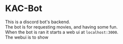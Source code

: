 # KAC-Bot

This is a discord bot's backend.  
The bot is for requesting movies, and having some fun.  
When the bot is ran it starts a web ui at `localhost:3000`.  
The webui is to show